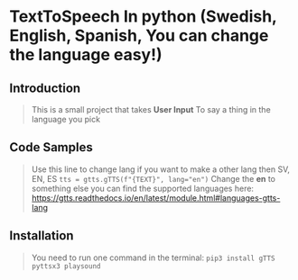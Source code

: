 # TextToSpeech In python (Swedish, English, Spanish, You can change the language easy!) 

## Introduction

> This is a small project that takes **User Input** To say a thing in the language you pick

## Code Samples

> Use this line to change lang if you want to make a other lang then SV, EN, ES ```tts = gtts.gTTS(f"{TEXT}", lang="en")``` Change the **en** to something else you can find the supported languages here: https://gtts.readthedocs.io/en/latest/module.html#languages-gtts-lang

## Installation

> You need to run one command in the terminal: ```pip3 install gTTS pyttsx3 playsound```
